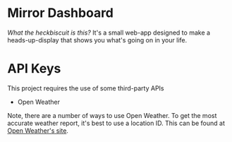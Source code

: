 # Mirror Dashboard

*What the heckbiscuit is this?* It's a small web-app designed to make a heads-up-display that shows you what's going on
in your life. 


# API Keys
This project requires the use of some third-party APIs

* Open Weather


Note, there are a number of ways to use Open Weather. To get the most accurate weather report, it's best to use
a location ID. This can be found at [Open Weather's site](http://bulk.openweathermap.org/sample/).